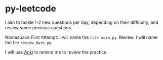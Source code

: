 # py-leetcode
I aim to tackle 1-2 new questions per day, depending on their difficulty, and review some previous questions.

Namespace
First Attempt: I will name the `file main.py`.
Review: I will name the file `review_date.py`.

I will use [Anki](https://apps.ankiweb.net/) to remind me to review the practice.
